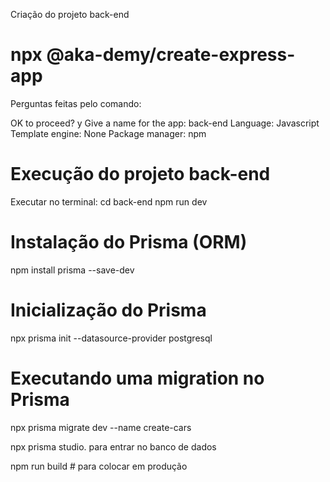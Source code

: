 Criação do projeto back-end
# npx @aka-demy/create-express-app

Perguntas feitas pelo comando:

OK to proceed? y
Give a name for the app: back-end
Language: Javascript
Template engine: None
Package manager: npm

# Execução do projeto back-end

Executar no terminal:
cd back-end
npm run dev

# Instalação do Prisma (ORM)

npm install prisma --save-dev

# Inicialização do Prisma

npx prisma init --datasource-provider postgresql

# Executando uma migration no Prisma

npx prisma migrate dev --name create-cars

npx prisma studio. para entrar no banco de dados

npm run build # para colocar em produção
